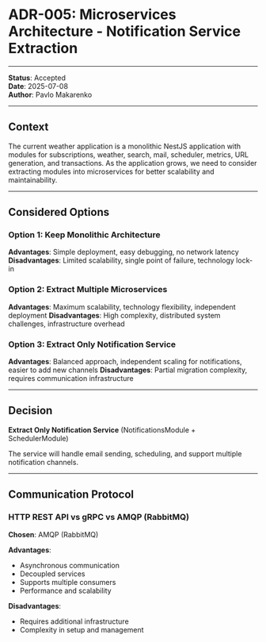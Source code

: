 # ADR-005: Microservices Architecture - Notification Service Extraction

---

**Status**: Accepted \
**Date**: 2025-07-08 \
**Author**: Pavlo Makarenko

---

## Context

The current weather application is a monolithic NestJS application with modules for subscriptions, weather, search,
mail, scheduler, metrics, URL generation, and transactions. As the application grows, we need to consider extracting
modules into microservices for better scalability and maintainability.

---

## Considered Options

### Option 1: Keep Monolithic Architecture

**Advantages**: Simple deployment, easy debugging, no network latency
**Disadvantages**: Limited scalability, single point of failure, technology lock-in

### Option 2: Extract Multiple Microservices

**Advantages**: Maximum scalability, technology flexibility, independent deployment
**Disadvantages**: High complexity, distributed system challenges, infrastructure overhead

### Option 3: Extract Only Notification Service

**Advantages**: Balanced approach, independent scaling for notifications, easier to add new channels
**Disadvantages**: Partial migration complexity, requires communication infrastructure

---

## Decision

**Extract Only Notification Service** (NotificationsModule + SchedulerModule)

The service will handle email sending, scheduling, and support multiple notification channels.

---

## Communication Protocol

### HTTP REST API vs gRPC vs AMQP (RabbitMQ)

**Chosen**: AMQP (RabbitMQ)

**Advantages**:

- Asynchronous communication
- Decoupled services
- Supports multiple consumers
- Performance and scalability

**Disadvantages**:

- Requires additional infrastructure
- Complexity in setup and management
